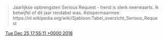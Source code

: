 > Jaarlijkse opbrengsten Serious Request \- trend is sterk neerwaarts\. Ik betwijfel of dit jaar rendabel was\. \#stopermaarmee https://nl\.wikipedia\.org/wiki/Sjabloon:Tabel\_overzicht\_Serious\_Request

<img src="../../media/tweet.ico" width="12" /> [Tue Dec 25 17:55:11 +0000 2018](https://twitter.com/DromerDenker/status/1077623806439669762)